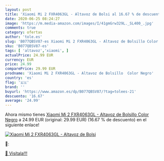 ```yaml
---
layout: post
title: 'Xiaomi Mi 2 FXR4063GL - Altavoz de Bolsi al 16.67 % de descuento'
date: 2020-06-25 08:24:27
image: 'https://m.media-amazon.com/images/I/41gmGrw329L._SL400_.jpg'
comments: true
category: ofertas
author: 'tole.es'
slug: 'B077QBSV87-es Xiaomi Mi 2 FXR4063GL - Altavoz de Bolsillo Color Negro'
sku: 'B077QBSV87-es'
tags: [ 'altavoz','xiaomi', ]
actualPrice: 24.99 EUR
currency: EUR
price: 24.99
comparePrice: 29.99 EUR
prodname: 'Xiaomi Mi 2 FXR4063GL - Altavoz de Bolsillo  Color Negro'
country: 'es'
flag: '🇪🇸'
brand: ''
buyurl: 'https://www.amazon.es/dp/B077QBSV87/?tag=tolees-21'
descuento: '16.67'
average: '24.99'
---
```


Ahora mismo tienes [Xiaomi Mi 2 FXR4063GL - Altavoz de Bolsillo  Color Negro](https://www.amazon.es/dp/B077QBSV87/?tag=tolees-21) a 24.99 EUR (original: 29.99 EUR) (16.67 %  de descuento) en el siguiente enlace!

[![Xiaomi Mi 2 FXR4063GL - Altavoz de Bolsi](https://m.media-amazon.com/images/I/41gmGrw329L._SL400_.jpg)](https://www.amazon.es/dp/B077QBSV87/?tag=tolees-21)

🔎:


[🛒 Visítala!!!](https://www.amazon.es/dp/B077QBSV87/?tag=tolees-21)
